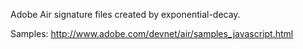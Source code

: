 Adobe Air signature files created by exponential-decay. 

Samples: http://www.adobe.com/devnet/air/samples_javascript.html 